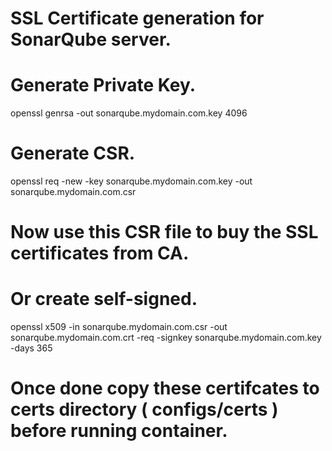#
# SSL Certificate generation for SonarQube server.
#

# Generate Private Key.
openssl genrsa -out sonarqube.mydomain.com.key 4096

# Generate CSR.
openssl req -new -key sonarqube.mydomain.com.key -out sonarqube.mydomain.com.csr

# Now use this CSR file to buy the SSL certificates from CA.

# Or create self-signed.
openssl x509 -in  sonarqube.mydomain.com.csr -out  sonarqube.mydomain.com.crt -req -signkey  sonarqube.mydomain.com.key -days 365

# Once done copy these certifcates to certs directory ( configs/certs ) before running container.

